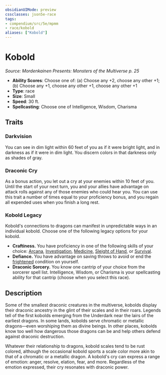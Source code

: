 ```yaml
---
obsidianUIMode: preview
cssclasses: json5e-race
tags:
- compendium/src/5e/mpmm
- race/kobold
aliases: ["Kobold"]
---
```

# Kobold
*Source: Mordenkainen Presents: Monsters of the Multiverse p. 25*  

- **Ability Scores**: Choose one of: (a) Choose any +2, choose any other +1; (b) Choose any +1, choose any other +1, choose any other +1
- **Type**: race
- **Size**: Small
- **Speed**: 30 ft.
- **Spellcasting**: Choose one of Intelligence, Wisdom, Charisma

## Traits

### Darkvision

You can see in dim light within 60 feet of you as if it were bright light, and in darkness as if it were in dim light. You discern colors in that darkness only as shades of gray.

### Draconic Cry

As a bonus action, you let out a cry at your enemies within 10 feet of you. Until the start of your next turn, you and your allies have advantage on attack rolls against any of those enemies who could hear you. You can use this trait a number of times equal to your proficiency bonus, and you regain all expended uses when you finish a long rest.

### Kobold Legacy

Kobold's connections to dragons can manifest in unpredictable ways in an individual kobold. Choose one of the following legacy options for your kobold.

- **Craftiness.** You have proficiency in one of the following skills of your choice: [Arcana](/compendium/rules/skills.md#Arcana), [Investigation](/compendium/rules/skills.md#Investigation), [Medicine](/compendium/rules/skills.md#Medicine), [Sleight of Hand](/compendium/rules/skills.md#Sleight%20of%20Hand), or [Survival](/compendium/rules/skills.md#Survival).  
- **Defiance.** You have advantage on saving throws to avoid or end the [frightened](/compendium/rules/conditions.md#frightened) condition on yourself.  
- **Draconic Sorcery.** You know one cantrip of your choice from the sorcerer spell list. Intelligence, Wisdom, or Charisma is your spellcasting ability for that cantrip (choose when you select this race).  

## Description

Some of the smallest draconic creatures in the multiverse, kobolds display their draconic ancestry in the glint of their scales and in their roars. Legends tell of the first kobolds emerging from the Underdark near the lairs of the earliest dragons. In some lands, kobolds serve chromatic or metallic dragons—even worshiping them as divine beings. In other places, kobolds know too well how dangerous those dragons can be and help others defend against draconic destruction.

Whatever their relationship to dragons, kobold scales tend to be rust colored, although the occasional kobold sports a scale color more akin to that of a chromatic or a metallic dragon. A kobold's cry can express a range of emotion: anger, resolve, elation, fear, and more. Regardless of the emotion expressed, their cry resonates with draconic power.